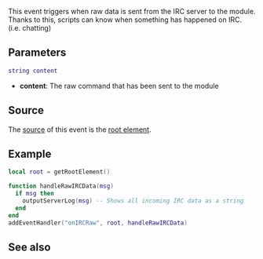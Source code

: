This event triggers when raw data is sent from the IRC server to the module. Thanks to this, scripts can know when something has happened on IRC. (i.e. chatting)

Parameters
----------

``` lua
string content
```

-   **content**: The raw command that has been sent to the module

Source
------

The [source](/docs/event_system#event_source.md "wikilink") of this event is the [root element](/docs/root_element.md "wikilink").

Example
-------

``` lua
local root = getRootElement()

function handleRawIRCData(msg)
  if msg then
    outputServerLog(msg) -- Shows all incoming IRC data as a string
  end
end
addEventHandler("onIRCRaw", root, handleRawIRCData)
```

See also
--------
